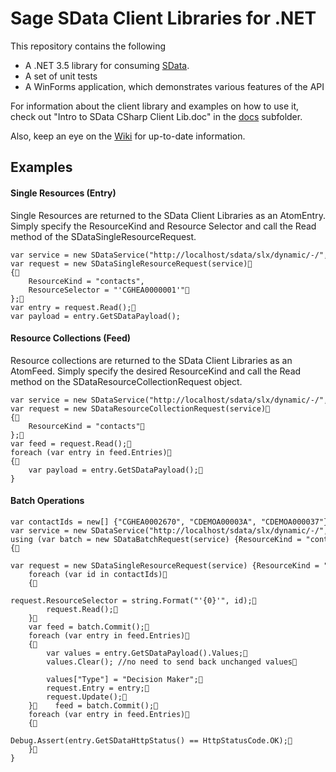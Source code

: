 Sage SData Client Libraries for .NET
====================================

This repository contains the following

*	A .NET 3.5 library for consuming [SData](http://sdata.sage.com).
*	A set of unit tests
*	A WinForms application, which demonstrates various features of the API

For information about the client library and examples on how to use it, check out "Intro to SData CSharp Client Lib.doc" in the [docs](https://github.com/SageScottsdalePlatform/SDataCSharpClientLib/tree/master/docs/) subfolder.

Also, keep an eye on the [Wiki](https://github.com/SageScottsdalePlatform/SDataCSharpClientLib/wikis) for up-to-date information.

## Examples

#### Single Resources (Entry)
Single Resources are returned to the SData Client Libraries as an AtomEntry.  Simply specify the ResourceKind and Resource Selector and call the Read method of the SDataSingleResourceRequest.
	
	var service = new SDataService("http://localhost/sdata/slx/dynamic/-/", "admin", "");
	var request = new SDataSingleResourceRequest(service)
	{   
		ResourceKind = "contacts",
		ResourceSelector = "'CGHEA0000001'"
	};
	var entry = request.Read();
	var payload = entry.GetSDataPayload();

#### Resource Collections (Feed)
Resource collections are returned to the SData Client Libraries as an AtomFeed. Simply specify the desired ResourceKind and call the Read method on the SDataResourceCollectionRequest object.

	var service = new SDataService("http://localhost/sdata/slx/dynamic/-/", "admin", "");
	var request = new SDataResourceCollectionRequest(service) 
	{    
	    ResourceKind = "contacts" 
	}; 
	var feed = request.Read(); 
	foreach (var entry in feed.Entries) 
	{   
	    var payload = entry.GetSDataPayload(); 
	}

#### Batch Operations

	var contactIds = new[] {"CGHEA0002670", "CDEMOA00003A", "CDEMOA000037"}; 
	var service = new SDataService("http://localhost/sdata/slx/dynamic/-/", "admin", ""); 
	using (var batch = new SDataBatchRequest(service) {ResourceKind = "contacts"}) 
	{    
		var request = new SDataSingleResourceRequest(service) {ResourceKind = "contacts"};    
		foreach (var id in contactIds)    
		{        
			request.ResourceSelector = string.Format("'{0}'", id);        
			request.Read();    
		}    
		var feed = batch.Commit();    
		foreach (var entry in feed.Entries)    
		{        
			var values = entry.GetSDataPayload().Values;        
			values.Clear(); //no need to send back unchanged values        
			values["Type"] = "Decision Maker";        
			request.Entry = entry;        
			request.Update();    
		}    feed = batch.Commit();    
		foreach (var entry in feed.Entries)    
		{       
			Debug.Assert(entry.GetSDataHttpStatus() == HttpStatusCode.OK);    
		} 
	}
